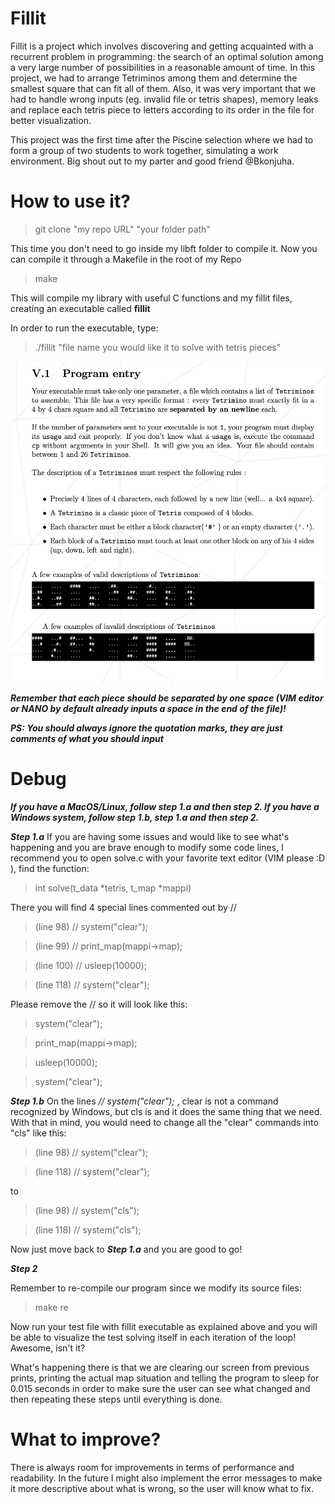 # Fillit

Fillit is a project which involves discovering and getting acquainted with a recurrent problem in programming:
the search of an optimal solution among a very large number of possibilities in a reasonable amount of time. 
In this project, we had to arrange Tetriminos among them and determine the smallest square that can fit all of them.
Also, it was very important that we had to handle wrong inputs (eg. invalid file or tetris shapes), memory leaks and replace
each tetris piece to letters according to its order in the file for better visualization.

This project was the first time after the Piscine selection where we had to form a group of two students to work together,
simulating a work environment. Big shout out to my parter and good friend @Bkonjuha.

# How to use it?

> git clone "my repo URL" "your folder path"

This time you don't need to go inside my libft folder to compile it. Now you can compile it through a Makefile in the root of my Repo
> make

This will compile my library with useful C functions and my fillit files, creating an executable called **fillit**

In order to run the executable, type:
> ./fillit "file name you would like it to solve with tetris pieces"

![Image of Subject](https://github.com/MuSuareZ/Fillit/blob/master/img/subject.png)

***Remember that each piece should be separated by one space (VIM editor or NANO by default already inputs a space in the end of the file)!***

***PS: You should always ignore the quotation marks, they are just comments of what you should input***

# Debug

***If you have a MacOS/Linux, follow step 1.a and then step 2. If you have a Windows system, follow step 1.b, step 1.a and then step 2.***

***Step 1.a***
If you are having some issues and would like to see what's happening and you are brave enough to modify some code lines,
I recommend you to open solve.c with your favorite text editor (VIM please :D ), find the function:
> int   solve(t_data *tetris, t_map *mappi)

There you will find 4 special lines commented out by //
> (line 98) // system("clear");

> (line 99) // print_map(mappi->map);

> (line 100) // usleep(10000);

> (line 118) // system("clear");

Please remove the // so it will look like this:
> system("clear");

> print_map(mappi->map);

> usleep(10000);

> system("clear");

***Step 1.b***
On the lines *// system("clear");* , clear is not a command recognized by Windows, but cls is and it does the same thing that we need.
With that in mind, you would need to change all the "clear" commands into "cls" like this:

> (line 98) // system("clear");

> (line 118) // system("clear");

to

> (line 98) // system("cls");

> (line 118) // system("cls");

Now just move back to ***Step 1.a*** and you are good to go!

***Step 2***

Remember to re-compile our program since we modify its source files:
> make re

Now run your test file with fillit executable as explained above and you will be able to visualize the test solving itself
in each iteration of the loop! Awesome, isn't it?

What's happening there is that we are clearing our screen from previous prints, printing the actual map situation and telling the program to sleep for 0.015 seconds
in order to make sure the user can see what changed and then repeating these steps until everything is done.

# What to improve?

There is always room for improvements in terms of performance and readability. In the future I might also implement the
error messages to make it more descriptive about what is wrong, so the user will know what to fix.
